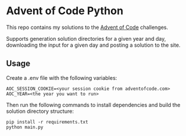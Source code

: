 # Advent of Code Python

This repo contains my solutions to the [Advent of Code](https://adventofcode.com/) challenges.

Supports generation solution directories for a given year and day, downloading the input for a given day and posting a solution to the site.


## Usage

Create a .env file with the following variables:

```
AOC_SESSION_COOKIE=<your session cookie from adventofcode.com>
AOC_YEAR=<the year you want to run>
```

Then run the following commands to install dependencies and build the solution directory structure:

```
pip install -r requirements.txt
python main.py
```
